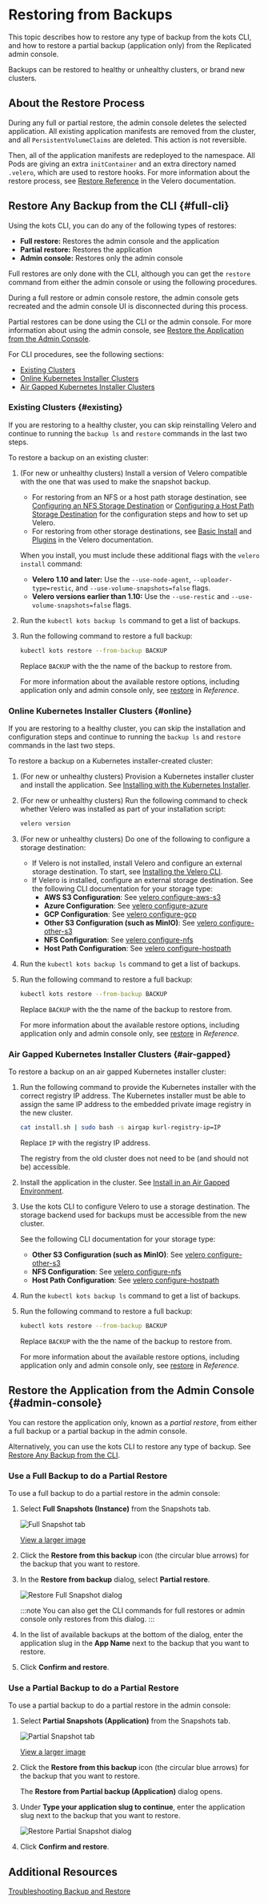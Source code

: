 # Restoring from Backups

This topic describes how to restore any type of backup from the kots CLI, and how to restore a partial backup (application only) from the Replicated admin console.

Backups can be restored to healthy or unhealthy clusters, or brand new clusters.

## About the Restore Process

During any full or partial restore, the admin console deletes the selected application. All existing application manifests are removed from the cluster, and all `PersistentVolumeClaims` are deleted. This action is not reversible.

Then, all of the application manifests are redeployed to the namespace. All Pods are giving an extra `initContainer` and an extra directory named `.velero`, which are used to restore hooks. For more information about the restore process, see [Restore Reference](https://velero.io/docs/v1.9/restore-reference/) in the Velero documentation.

## Restore Any Backup from the CLI {#full-cli}

Using the kots CLI, you can do any of the following types of restores:

- **Full restore:** Restores the admin console and the application
- **Partial restore:** Restores the application
- **Admin console:** Restores only the admin console

Full restores are only done with the CLI, although you can get the `restore` command from either the admin console or using the following procedures. 

During a full restore or admin console restore, the admin console gets recreated and the admin console UI is disconnected during this process.

Partial restores can be done using the CLI or the admin console. For more information about using the admin console, see [Restore the Application from the Admin Console](#admin-console). 

For CLI procedures, see the following sections:

- [Existing Clusters](#existing)
- [Online Kubernetes Installer Clusters](#online)
- [Air Gapped Kubernetes Installer Clusters](#air-gapped)


### Existing Clusters {#existing}

If you are restoring to a healthy cluster, you can skip reinstalling Velero and continue to running the `backup ls` and `restore` commands in the last two steps.

To restore a backup on an existing cluster:

1. (For new or unhealthy clusters) Install a version of Velero compatible with the one that was used to make the snapshot backup.
    * For restoring from an NFS or a host path storage destination, see [Configuring an NFS Storage Destination](snapshots-configuring-nfs) or [Configuring a Host Path Storage Destination](snapshots-configuring-hostpath) for the configuration steps and how to set up Velero.
    * For restoring from other storage destinations, see [Basic Install](https://velero.io/docs/v1.9/basic-install/) and [Plugins](https://velero.io/plugins/) in the Velero documentation.

    When you install, you must include these additional flags with the `velero install` command:

    - **Velero 1.10 and later:** Use the `--use-node-agent`, `--uploader-type=restic`, and `--use-volume-snapshots=false` flags.
    - **Velero versions earlier than 1.10:** Use the `--use-restic` and `--use-volume-snapshots=false` flags. 

1. Run the `kubectl kots backup ls` command to get a list of backups.

1. Run the following command to restore a full backup: 

    ```bash
    kubectl kots restore --from-backup BACKUP
    ```
    Replace `BACKUP` with the the name of the backup to restore from.
    
    For more information about the available restore options, including application only and admin console only, see [restore](/reference/kots-cli-restore-index/) in _Reference_.

### Online Kubernetes Installer Clusters {#online}

If you are restoring to a healthy cluster, you can skip the installation and configuration steps and continue to running the `backup ls` and `restore` commands in the last two steps.

To restore a backup on a Kubernetes installer-created cluster:

1. (For new or unhealthy clusters) Provision a Kubernetes installer cluster and install the application. See [Installing with the Kubernetes Installer](installing-embedded-cluster).

1. (For new or unhealthy clusters) Run the following command to check whether Velero was installed as part of your installation script:

    ```bash
    velero version
    ```
1. (For new or unhealthy clusters) Do one of the following to configure a storage destination:
    - If Velero is not installed, install Velero and configure an external storage destination. To start, see [Installing the Velero CLI](snapshots-velero-cli-installing).
    - If Velero is installed, configure an external storage destination. See the following CLI documentation for your storage type:
        * **AWS S3 Configuration**: See [velero configure-aws-s3](/reference/kots-cli-velero-configure-aws-s3/)
        * **Azure Configuration**: See [velero configure-azure](/reference/kots-cli-velero-configure-azure/)
        * **GCP Configuration**: See [velero configure-gcp](/reference/kots-cli-velero-configure-gcp/)
        * **Other S3 Configuration (such as MinIO)**: See [velero configure-other-s3](/reference/kots-cli-velero-configure-other-s3/)
        * **NFS Configuration**: See [velero configure-nfs](/reference/kots-cli-velero-configure-nfs/)
        * **Host Path Configuration**: See [velero configure-hostpath](/reference/kots-cli-velero-configure-hostpath/)

1. Run the `kubectl kots backup ls` command to get a list of backups.

1. Run the following command to restore a full backup: 

    ```bash
    kubectl kots restore --from-backup BACKUP
    ```
    Replace `BACKUP` with the the name of the backup to restore from.
    
    For more information about the available restore options, including application only and admin console only, see [restore](/reference/kots-cli-restore-index/) in _Reference_.

### Air Gapped Kubernetes Installer Clusters {#air-gapped}

To restore a backup on an air gapped Kubernetes installer cluster:

1. Run the following command to provide the Kubernetes installer with the correct registry IP address. The Kubernetes installer must be able to assign the same IP address to the embedded private image registry in the new cluster.

    ```bash
    cat install.sh | sudo bash -s airgap kurl-registry-ip=IP
    ```

    Replace `IP` with the registry IP address.

    The registry from the old cluster does not need to be (and should not be) accessible.

1. Install the application in the cluster. See [Install in an Air Gapped Environment](installing-embedded-cluster#air-gap).

1. Use the kots CLI to configure Velero to use a storage destination. The storage backend used for backups must be accessible from the new cluster. 

    See the following CLI documentation for your storage type: 

    * **Other S3 Configuration (such as MinIO)**: See [velero configure-other-s3](/reference/kots-cli-velero-configure-other-s3/)
    * **NFS Configuration**: See [velero configure-nfs](/reference/kots-cli-velero-configure-nfs/)
    * **Host Path Configuration**: See [velero configure-hostpath](/reference/kots-cli-velero-configure-hostpath/)

1. Run the `kubectl kots backup ls` command to get a list of backups.

1. Run the following command to restore a full backup: 

    ```bash
    kubectl kots restore --from-backup BACKUP
    ```
    Replace `BACKUP` with the the name of the backup to restore from.
    
    For more information about the available restore options, including application only and admin console only, see [restore](/reference/kots-cli-restore-index/) in _Reference_.

## Restore the Application from the Admin Console {#admin-console}

You can restore the application only, known as a _partial restore_, from either a full backup or a partial backup in the admin console.

Alternatively, you can use the kots CLI to restore any type of backup. See [Restore Any Backup from the CLI](#full-cli).

### Use a Full Backup to do a Partial Restore

To use a full backup to do a partial restore in the admin console:

1. Select **Full Snapshots (Instance)** from the Snapshots tab.

    ![Full Snapshot tab](/images/full-snapshot-tab.png)

    [View a larger image](/images/full-snapshot-tab.png)

1. Click the **Restore from this backup** icon (the circular blue arrows) for the backup that you want to restore.

1. In the **Restore from backup** dialog, select **Partial restore**.

    ![Restore Full Snapshot dialog](/images/restore-backup-dialog.png)

    :::note
    You can also get the CLI commands for full restores or admin console only restores from this dialog.
    :::     

1. In the list of available backups at the bottom of the dialog, enter the application slug in the **App Name** next to the backup that you want to restore. 

1. Click **Confirm and restore**.

### Use a Partial Backup to do a Partial Restore

To use a partial backup to do a partial restore in the admin console:

1. Select **Partial Snapshots (Application)** from the Snapshots tab.

    ![Partial Snapshot tab](/images/partial-snapshot-tab.png)

    [View a larger image](/images/partial-snapshot-tab.png)

1. Click the **Restore from this backup** icon (the circular blue arrows) for the backup that you want to restore.

    The **Restore from Partial backup (Application)** dialog opens.

1. Under **Type your application slug to continue**, enter the application slug next to the backup that you want to restore.

    ![Restore Partial Snapshot dialog](/images/restore-partial-dialog.png)

1. Click **Confirm and restore**.

## Additional Resources

[Troubleshooting Backup and Restore](snapshots-troubleshooting-backup-restore)
